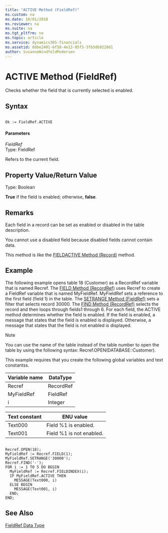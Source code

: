 ```yaml
---
title: "ACTIVE Method (FieldRef)"
ms.custom: na
ms.date: 10/01/2018
ms.reviewer: na
ms.suite: na
ms.tgt_pltfrm: na
ms.topic: article
ms.service: dynamics365-financials
ms.assetid: 8dbe2401-6f58-4e13-85f5-3fb5db9228d1
author: SusanneWindfeldPedersen
---
```


 

# ACTIVE Method (FieldRef)
Checks whether the field that is currently selected is enabled.  

## Syntax  

```  

Ok := FieldRef.ACTIVE  
```  

#### Parameters  
 *FieldRef*  
 Type: FieldRef  

 Refers to the current field.  

## Property Value/Return Value  
 Type: Boolean  

 **True** if the field is enabled; otherwise, **false**.  

## Remarks  
 Each field in a record can be set as enabled or disabled in the table description.  

 You cannot use a disabled field because disabled fields cannot contain data.  

 This method is like the [FIELDACTIVE Method \(Record\)](devenv-FIELDACTIVE-Method-Record.md) method.  

## Example  
 The following example opens table 18 \(Customer\) as a RecordRef variable that is named Recref. The [FIELD Method \(RecordRef\)](devenv-FIELD-Method-RecordRef.md) uses Recref to create a FieldRef variable that is named MyFieldRef. MyFieldRef sets a reference to the first field \(field 1\) in the table. The [SETRANGE Method \(FieldRef\)](devenv-SETRANGE-Method-FieldRef.md) sets a filter that selects record 30000. The [FIND Method \(RecordRef\)](devenv-FIND-Method-RecordRef.md) selects the record and then loops through fields1 through 6. For each field, the ACTIVE method determines whether the field is enabled. If the field is enabled, a message that states that the field is enabled is displayed. Otherwise, a message that states that the field is not enabled is displayed.  

> [!NOTE]  
>  You can use the name of the table instead of the table number to open the table by using the following syntax: Recref.OPEN\(DATABASE::Customer\).  

 This example requires that you create the following global variables and text constantss.  

|Variable name|DataType|  
|-------------------|--------------|  
|Recref|RecordRef|  
|MyFieldRef|FieldRef|  
|i|Integer|  

|Text constant|ENU value|  
|-------------------|---------------|  
|Text000|Field %1 is enabled.|  
|Text001|Field %1 is not enabled.|  

```  

Recref.OPEN(18);  
MyFieldRef := Recref.FIELD(1);  
MyFieldRef.SETRANGE('30000');  
Recref.FIND('-');  
FOR i := 1 TO 5 DO BEGIN  
  MyFieldRef := Recref.FIELDINDEX(i);  
  IF MyFieldRef.ACTIVE THEN  
    MESSAGE(Text000, i)  
  ELSE BEGIN  
    MESSAGE(Text001, i)  
  END;  
END;  

```  

## See Also  
 [FieldRef Data Type](../datatypes/devenv-fieldref-data-type.md)
